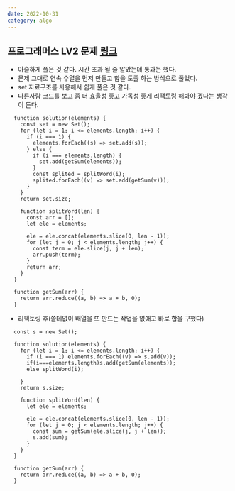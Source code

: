 ```yaml
---
date: 2022-10-31
category: algo
---
```


## 프로그래머스 LV2 문제 [링크](https://school.programmers.co.kr/learn/courses/30/lessons/131701)

- 아슬하게 풀은 것 같다. 시간 초과 될 줄 알았는데 통과는 했다.
- 문제 그대로 연속 수열을 먼저 만들고 합을 도출 하는 방식으로 풀었다.
- set 자료구조를 사용해서 쉽게 풀은 것 같다.
- 다른사람 코드를 보고 좀 더 효율성 좋고 가독성 좋게 리팩토링 해봐야 겠다는 생각이 든다.

```
  function solution(elements) {
    const set = new Set();
    for (let i = 1; i <= elements.length; i++) {
      if (i === 1) {
        elements.forEach((s) => set.add(s));
      } else {
        if (i === elements.length) {
          set.add(getSum(elements));
        }
        const splited = splitWord(i);
        splited.forEach((v) => set.add(getSum(v)));
      }
    }
    return set.size;

    function splitWord(len) {
      const arr = [];
      let ele = elements;

      ele = ele.concat(elements.slice(0, len - 1));
      for (let j = 0; j < elements.length; j++) {
        const term = ele.slice(j, j + len);
        arr.push(term);
      }
      return arr;
    }
  }

  function getSum(arr) {
    return arr.reduce((a, b) => a + b, 0);
  }
```

- 리팩토링 후(쓸데없이 배열을 또 만드는 작업을 없애고 바로 합을 구했다)

```
  const s = new Set();

  function solution(elements) {
    for (let i = 1; i <= elements.length; i++) {
      if (i === 1) elements.forEach((v) => s.add(v));
      if(i===elements.length)s.add(getSum(elements));
      else splitWord(i);

    }
    return s.size;

    function splitWord(len) {
      let ele = elements;

      ele = ele.concat(elements.slice(0, len - 1));
      for (let j = 0; j < elements.length; j++) {
        const sum = getSum(ele.slice(j, j + len));
        s.add(sum);
      }
    }
  }

  function getSum(arr) {
    return arr.reduce((a, b) => a + b, 0);
  }

```
